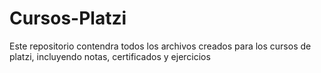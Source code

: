 # Cursos-Platzi
Este repositorio contendra todos los archivos creados para los cursos de platzi, incluyendo notas, certificados y ejercicios
